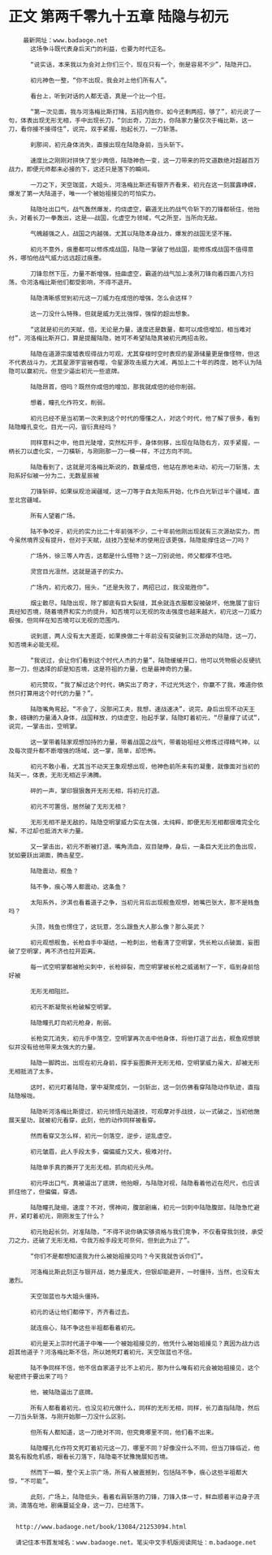 # 正文 第两千零九十五章 陆隐与初元
        最新网址：www.badaoge.net
          这场争斗既代表身后天门的利益，也要为时代正名。
      
          “说实话，本来我以为会对上你们三个，现在只有一个，倒是容易不少”，陆隐开口。
      
          初元神色一整，“你不出现，我会对上他们所有人”。
      
          看台上，听到对话的人都无语，真是一个比一个狂。
      
          “第一次见面，我与河洛梅比斯打赌，五招内胜你，如今还剩两招，够了”，初元说了一句，体表出现无形无相，手中出现长刀，“剑出奇，刀出力，你陆家力量仅次于梅比斯，这一刀，看你接不接得住”，说完，双手紧握，抬起长刀，一刀斩落。
      
          刹那间，初元身体消失，直接出现在陆隐身前，当头斩下。
      
          速度比之刚刚对拼快了至少两倍，陆隐神色一变，这一刀带来的符文道数绝对超越百万战力，即便元师都未必接的下，这还只是落下的瞬间。
      
          一刀之下，天空珈蓝，大姐头，河洛梅比斯还有银齐齐看来，初元在这一刻展露峥嵘，爆发了第一大陆道子，唯一一个被始祖接见的可怕实力。
      
          陆隐吐出口气，战气轰然爆发，灼烧虚空，霸道无比的战气令斩下的刀锋都顿住，他抬头，对着长刀一拳轰出，这是——战国，化虚空为领域，气之所至，当所向无敌。
      
          气魄越强之人，战国之内越强，尤其以陆隐本身战力，爆发的战国无坚不摧。
      
          初元不意外，痕墨都可以修炼成战国，陆隐一掌破了他战国，能修炼成战国不值得意外，哪怕他战气威力远远超过痕墨。
      
          刀锋忽然下压，力量不断增强，扭曲虚空，霸道的战气加上凌冽刀锋向着四面八方扫荡，令河洛梅比斯他们都受影响，不得不退开。
      
          陆隐清晰感觉到初元这一刀威力在成倍的增强，怎么会这样？
      
          这一刀没什么特殊，但就是威力无比强悍，强悍的超出想象。
      
          “这就是初元的天赋，倍，无论是力量，速度还是数量，都可以成倍增加，相当难对付”，河洛梅比斯开口，算是提醒陆隐，她可不希望陆隐真被初元两招击败。
      
          陆隐在道源宗废墟表现得战力可观，尤其穿梭时空时表现的星源储量更是像怪物，但这不代表战斗力，尤其星源宇宙被吞噬，令星源攻击威力大减，再加上二十年的跨度，她不认为陆隐可以赢初元，但至少逼出初元一些底牌。
      
          陆隐昂首，倍吗？既然你成倍的增加，那我就成倍的给你削弱。
      
          想着，瞳孔化作符文，削弱。
      
          初元已经不是当初第一次来到这个时代的懵懂之人，对这个时代，他了解了很多，看到陆隐瞳孔变化，目光一闪，宙衍真经吗？
      
          同样意料之中，他目光陡增，突然松开手，身体侧移，出现在陆隐右方，双手紧握，一柄长刀以虚化实，一刀橫斩，与刚刚那一刀一模一样，不过方向不同。
      
          陆隐看到了，这就是河洛梅比斯说的，数量成倍，他站在原地未动，初元一刀斩落，太阳系好似被一分为二，无数星辰被
      
          刀锋斩碎，如果纵观沧澜疆域，这一刀等于自太阳系开始，化作白光斩过半个疆域，直至北宫疆域。
      
          所有人望着广场。
      
          陆不争咬牙，初元的实力比二十年前强不少，二十年前他刚出现就有三次源劫实力，而今虽然境界没有提升，但对于天赋，战技乃至秘术的使用应该更强，陆隐能撑住这一刀吗？
      
          广场外，徐三等人咋舌，这都是什么怪物？这一刀别说他，师父都撑不住吧。
      
          灵宫目光凛然，这就是道子的实力。
      
          广场内，初元收刀，摇头，“还是失败了，两招已过，我没能胜你”。
      
          烟尘散尽，陆隐出现，除了脚底有巨大裂缝，其余就连衣服都没被破坏，他施展了宙衍真经知否境，随着境界和实力的提升，知否境可以无视的攻击强度也越来越大，初元这一刀威力极强，但同样在知否境可以无视的范围内。
      
          说到底，两人没有太大差距，如果换做二十年前没有突破到三次源劫的陆隐，这一刀，知否境未必能无视。
      
          “我说过，会让你们看到这个时代人杰的力量”，陆隐缓缓开口，他可以凭物极必反硬抗那一刀，但选择的却是知否境，这是符祖的力量，也是最神奇的力量。
      
          初元赞叹，“我了解过这个时代，确实出了奇才，不过光凭这个，你赢不了我，难道你依然只打算用这个时代的力量？”。
      
          陆隐嘴角弯起，“不会了，没那闲工夫，我想，速战速决”，说完，身后出现不动天王象，磅礴的力量涌入身体，战国释放，灼烧虚空，抬起手掌，陆隐盯着初元，“尽量撑了试试”，说完，一掌击出，空明掌。
      
          这一掌带着陆家观想加持的力量，带着战国之战气，带着始祖经义修炼过得精气神，以及每次提升都不断增强的场域，这一掌，简单，却恐怖。
      
          初元不敢小看，尤其当不动天王象观想出现，他神色前所未有的凝重，就像面对当初的陆天一，体表，无形无相近乎沸腾。
      
          砰的一声，掌印狠狠轰开无形无相，将初元打退。
      
          初元不可置信，居然破了无形无相？
      
          无形无相不是无敌的，陆隐空明掌威力实在太强，太纯粹，即便无形无相都很难完全化解，不过却也抵消大半力量。
      
          又一掌击出，初元不断被打退，嘴角流血，双目陡睁，身后，一条巨大无比的鱼出现，犹如要跃出湖面，腾击星空。
      
          陆隐震动，舰鱼？
      
          陆不争，痕心等人都震动，这条鱼？
      
          太阳系外，汐淇也看着道子之争，当初元背后出现舰鱼观想，她嘴巴张大，那不是贱鱼吗？
      
          头顶，贱鱼也愣住了，这玩意，怎么跟鱼大人那么像？那么英武？
      
          初元观想舰鱼，长枪自手中凝结，一枪刺出，他看清了空明掌，凭长枪以点破面，妄图破了空明掌，再不济也拉开距离。
      
          每一式空明掌都被枪尖刺中，长枪碎裂，而空明掌被长枪之威遏制了一下，临到身前恰好被
      
          无形无相阻拦。
      
          初元不断凝聚长枪破解空明掌。
      
          陆隐瞳孔盯向初元枪身，削弱。
      
          长枪突兀消失，初元手中落空，空明掌再次击中他身体，将他打退了出去，舰鱼观想貌似并没有给他带来太强大的力量。
      
          陆隐一脚跨出，出现在初元身前，探手妄图撕开无形无相，空明掌威力虽大，却被无形无相抵消了太多。
      
          这时，初元盯着陆隐，掌中凝聚成剑，一剑斩出，这一剑仿佛看穿陆隐动作轨迹，直指陆隐喉咙。
      
          陆隐听河洛梅比斯提过，初元领悟元始道技，可观摩对手战技，以一式破之，当初他施展天星功，就被初元看穿，此刻，他的动作同样被看穿。
      
          然而看穿又怎么样，初元一剑落空，逆步，逆乱虚空。
      
          初元皱眉，此人手段太多，偏偏威力又大，极难对付。
      
          陆隐单手真的撕开了无形无相，抓向初元头颅。
      
          初元呼出口气，真被逼出了底牌，他抬眼，与陆隐对视，陆隐看着他近在咫尺，也应该抓住他了，但偏偏，穿透。
      
          陆隐瞳孔陡缩，速度？不对，愣神间，腹部剧痛，初元一剑刺中陆隐腹部，陆隐急忙避开，紧盯着初元，刚刚发生了什么？
      
          初元抬起长剑，对准陆隐，“不得不说你确实够资格与我们竞争，不仅看穿我剑技，承受刀之力，还破了无形无相，令我万般手段无可奈何，但到此为止了”。
      
          “你们不是都想知道我为什么被始祖接见吗？今天我就告诉你们”。
      
          河洛梅比斯此刻正与银开战，她力量庞大，但银却能避开，一时僵持，当然，也没有太激烈。
      
          天空珈蓝也与大姐头僵持。
      
          初元的话让他们都停下，齐齐看过去。
      
          就连痕心，陆不争这些半祖都看着初元。
      
          初元是天上宗时代道子中唯一一个被始祖接见的，他凭什么被始祖接见？真因为战力远超其他道子？河洛梅比斯不信，所以她死盯着初元，天空珈蓝也不信。
      
          陆不争同样不信，他不信自家道子比不上初元，那为什么唯有初元会被始祖接见，这个秘密终于要出来了吗？
      
          他，被陆隐逼出了底牌。
      
          所有人都看着初元，也没见初元做什么，同样的无形无相，同样，长刀直指陆隐，然后一刀当头斩落，与刚开始那一刀没什么区别。
      
          但所有人都知道，这一刀绝对不同，但究竟哪里不同，他们看不出来。
      
          陆隐瞳孔化作符文死盯着初元这一刀，哪里不同？好像没什么不同，但当刀锋临近，他莫名有股危机感，眼看长刀落下，陆隐毫不犹豫施展知否境。
      
          然而下一瞬，整个天上宗广场，所有人被震撼到，包括陆不争，痕心这些半祖都大惊，“不可能”。
      
          此刻，广场上，陆隐低头，看着右肩斩落的刀锋，刀锋入体一寸，鲜血顺着半边身子流淌，滴落在地，剧痛蔓延全身，这一刀，已经落下。
      
      
      http://www.badaoge.net/book/13084/21253094.html
      
      请记住本书首发域名：www.badaoge.net。笔尖中文手机版阅读网址：m.badaoge.net